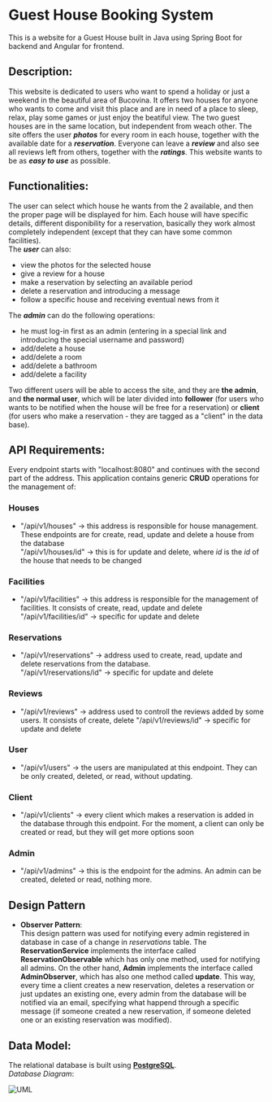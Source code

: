 # Guest House Booking System
This is a website for a Guest House built in Java using Spring Boot for backend and Angular for frontend.
## Description:
This website is dedicated to users who want to spend a holiday or just a weekend in the beautiful area of Bucovina. It offers two houses for anyone who wants to come and visit this place and are in need of a place to sleep, relax, play some games or just enjoy the beatiful view. The two guest houses are in the same location, but independent from weach other.
The site offers the user ***photos*** for every room in each house, together with the available date for a ***reservation***. Everyone can leave a ***review*** and also see all reviews left from others, together with the ***ratings***.
This website wants to be as ***easy to use*** as possible.

## Functionalities:
The user can select which house he wants from the 2 available, and then the proper page will be displayed for him. Each house will have specific details, different disponibility for a reservation, basically they work almost completely independent (except that they can have some common facilities).    
The ***user*** can also:
- view the photos for the selected house
- give a review for a house
- make a reservation by selecting an available period
- delete a reservation and introducing a message
- follow a specific house and receiving eventual news from it    
    
The ***admin*** can do the following operations:
- he must log-in first as an admin (entering in a special link and introducing the special username and password)
- add/delete a house
- add/delete a room
- add/delete a bathroom
- add/delete a facility

Two different users will be able to access the site, and they are **the admin**, and **the normal user**, which will be later divided into **follower** (for users who wants to be notified when the house will be free for a reservation) or **client** (for users who make a reservation - they are tagged as a "client" in the data base).

## API Requirements:
Every endpoint starts with "localhost:8080" and continues with the second part of the address. This application contains generic **CRUD** operations for the management of:     
### Houses   
- "/api/v1/houses" -> this address is responsible for house management. These endpoints are for create, read, update and delete a house from the database     
    "/api/v1/houses/id" -> this is for update and delete, where *id* is the *id* of the house that needs to be changed
### Facilities 
- "/api/v1/facilities" -> this address is responsible for the management of facilities. It consists of create, read, update and delete    
    "/api/v1/facilities/id" -> specific for update and delete
### Reservations 
- "/api/v1/reservations" -> address used to create, read, update and delete reservations from the database.    
    "/api/v1/reservations/id" -> specific for update and delete
### Reviews 
- "/api/v1/reviews" -> address used to controll the reviews added by some users. It consists of create, delete
    "/api/v1/reviews/id" -> specific for update and delete
### User 
- "/api/v1/users" -> the users are manipulated at this endpoint. They can be only created, deleted, or read, without updating.
### Client 
- "/api/v1/clients" -> every client which makes a reservation is added in the database through this endpoint. For the moment, a client can only be created or read, but they will get more options soon
### Admin 
- "/api/v1/admins" -> this is the endpoint for the admins. An admin can be created, deleted or read, nothing more.     

## Design Pattern
- **Observer Pattern**:     
This design pattern was used for notifying every admin registered in database in case of a change in *reservations* table. The **ReservationService** implements the interface called **ReservationObservable** which has only one method, used for notifying all admins. On the other hand, **Admin** implements the interface called **AdminObserver**, which has also one method called **update**. This way, every time a client creates a new reservation, deletes a reservation or just updates an existing one, every admin from the database will be notified via an email, specifying what happend through a specific message (if someone created a new reservation, if someone deleted one or an existing reservation was modified).    

## Data Model:
The relational database is built using **[PostgreSQL]**.   
*Database Diagram*:    

![UML](https://user-images.githubusercontent.com/101935675/236671893-7ae285ef-8d36-4848-94cf-d842076c13e3.png)


[PostgreSQL]: <http://postgresql.org>
